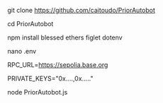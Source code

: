 git clone https://github.com/caitoudo/PriorAutobot

cd PriorAutobot

npm install blessed ethers figlet dotenv

nano .env

RPC_URL=https://sepolia.base.org

PRIVATE_KEYS="0x....,0x....."

node PriorAutobot.js
